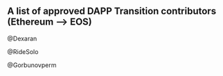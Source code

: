 ## A list of approved DAPP Transition contributors (Ethereum --> EOS)

@Dexaran

@RideSolo

@Gorbunovperm
